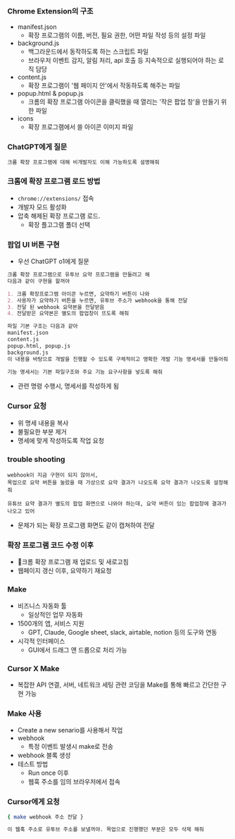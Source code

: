 
### Chrome Extension의 구조
- manifest.json
	- 확장 프로그램의 이름, 버전, 필요 권한, 어떤 파일 작성 등의 설정 파일
- background.js
	- 백그라운드에서 동작하도록 하는 스크립트 파일
	- 브라우저 이벤트 감지, 알림 처리, api 호출 등 지속적으로 실행되어야 하는 로직 담당
- content.js
	- 확장 프로그램이 '웹 페이지 안'에서 작동하도록 해주는 파일
- popup.html & popup.js
	- 크롬의 확장 프로그램 아이콘을 클릭했을 때 열리는 '작은 팝업 창'을 만들기 위한 파일
- icons
	- 확장 프로그램에서 쓸 아이콘 이미지 파일

### ChatGPT에게 질문
```bash
크롬 확장 프로그램에 대해 비개발자도 이해 가능하도록 설명해줘
```

### 크롬에 확장 프로그램 로드 방법
- `chrome://extensions/` 접속
- 개발자 모드 활성화
- 압축 해제된 확장 프로그램 로드.
	- 확장 플고그램 폴더 선택

### 팝업 UI 버튼 구현
- 우선 ChatGPT o1에게 질문
```md
크롬 확장 프로그램으로 유투브 요약 프로그램을 만들려고 해
다음과 같이 구현을 할꺼야

1. 크롬 확장프로그램 아이콘 누르면, 요약하기 버튼이 나와
2. 사용자가 요약하기 버튼을 누르면, 유투브 주소가 webhook을 통해 전달
3. 전달 된 webhook 요약본을 전달받음
4. 전달받은 요약본은 별도의 팝업창이 뜨도록 해줘

파일 기본 구조는 다음과 같아
manifest.json
content.js
popup.html, popup.js
background.js
이 내용을 바탕으로 개발을 진행할 수 있도록 구체적이고 명확한 개발 기능 명세서를 만들어줘

기능 명세서는 기본 파일구조와 주요 기능 요구사항을 넣도록 해줘
```
- 관련 명령 수행시, 명세서를 작성하게 됨

### Cursor 요청
- 위 명세 내용을 복사
- 불필요한 부분 제거
- 명세에 맞게 작성하도록 작업 요청

### trouble shooting
```
webhook이 지금 구현이 되지 않아서,
목업으로 요약 버튼을 눌렀을 때 가상으로 요약 결과가 나오도록 요약 결과가 나오도록 설정해줘
```


```
유튜브 요약 결과가 별도의 팝업 화면으로 나와야 하는데, 요약 버튼이 있는 팝업창에 결과가 나오고 있어
```
- 문제가 되는 확장 프로그램 화면도 같이 캡쳐하여 전달

### 확장 프로그램 코드 수정 이후
- 크롬 확장 프로그램 재 업로드 및 새로고침
- 웹페이지 갱신 이후, 요약하기 재요청

### Make
- 비즈니스 자동화 툴
	- 일상적인 업무 자동화
- 1500개의 앱, 서비스 지원
	- GPT, Claude, Google sheet, slack, airtable, notion 등의 도구와 연동
- 시각적 인터페이스
	- GUI에서 드래그 앤 드롭으로 처리 가능

### Cursor X Make
- 복잡한 API 연결, 서버, 네트워크 세팅 관련 코딩을 Make를 통해 빠르고 간단한 구현 가능

### Make 사용
- Create a new senario를 사용해서 작업
- webhook
	- 특정 이벤트 발생시 make로 전송
- webhook 블록 생성
- 테스트 방법
	- Run once 이후
	- 웹훅 주소를 임의 브라우저에서 접속

### Cursor에게 요청
```bash
{ make webhook 주소 전달 }

이 웹훅 주소로 유투브 주소를 보낼꺼야. 목업으로 진행했던 부분은 모두 삭제 해줘
```

